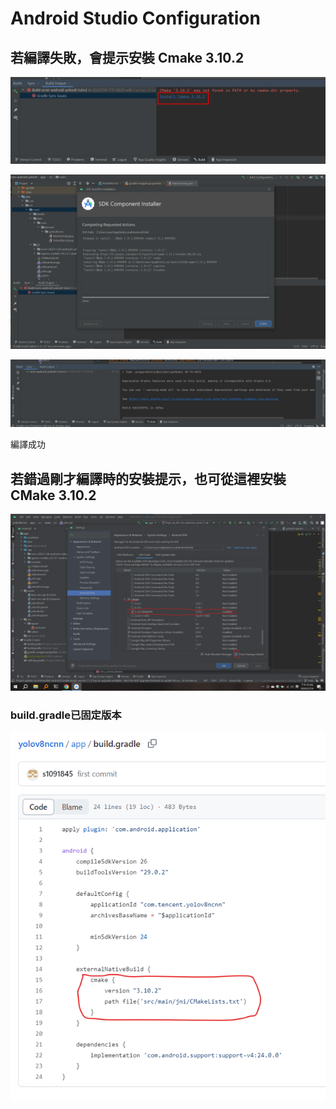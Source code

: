 # Android Studio Configuration

## 若編譯失敗，會提示安裝 Cmake 3.10.2

![](圖片1.png)

![](圖片2.png)

![](圖片3.png)

編譯成功

## 若錯過剛才編譯時的安裝提示，也可從這裡安裝 CMake 3.10.2  

![](圖片4.png)

### build.gradle已固定版本

![](圖片5.png)